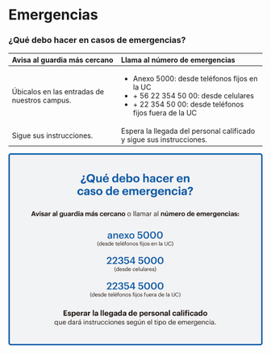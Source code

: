 # Emergencias

### ¿Qué debo hacer en casos de emergencias?

<table>
  <thead>
    <tr>
      <th style="text-align:left">Avisa al guardia más cercano</th>
      <th style="text-align:left">Llama al número de emergencias</th>
    </tr>
  </thead>
  <tbody>
    <tr>
      <td style="text-align:left">Úbicalos en las entradas de nuestros campus.</td>
      <td style="text-align:left">
        <p></p>
        <ul>
          <li>Anexo 5000: desde teléfonos fijos en la UC</li>
          <li>+ 56 22 354 50 00: desde celulares</li>
          <li>+ 22 354 50 00: desde teléfonos fijos fuera de la UC</li>
        </ul>
      </td>
    </tr>
    <tr>
      <td style="text-align:left">Sigue sus instrucciones.</td>
      <td style="text-align:left">Espera la llegada del personal calificado y sigue sus instrucciones.</td>
    </tr>
  </tbody>
</table>  

![Tel&#xE9;fonos de emergencias](../../.gitbook/assets/image.png)





